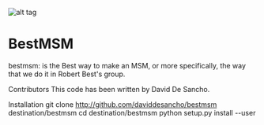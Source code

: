 ![alt tag](https://travis-ci.org/daviddesancho/BestMSM.svg?branch=develop)



BestMSM
=======

bestmsm: is the Best way to make an MSM, or more specifically, the way
that we do it in Robert Best's group.

Contributors
This code has been written by David De Sancho.

Installation
  git clone http://github.com/daviddesancho/bestmsm destination/bestmsm
  cd destination/bestmsm
  python setup.py install --user
